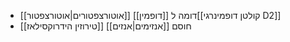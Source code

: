 - [[אוטורצפטורים|אוטורצפטור]] [[דופמין]] דומה ל[[קולטן דופמינרגי D2]]
- חוסם [[אנזימים|אנזים]] [[טירוזין הידרוקסילאז]]
